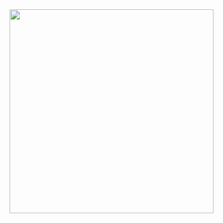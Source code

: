 
<div align="center">
    <img src="https://github-readme-stats.vercel.app/api?username=synacktraa&count_private=true&show_icons=true&theme=algolia&cache_seconds=1800&border_radius=10" width="360"/>
    
</div>
